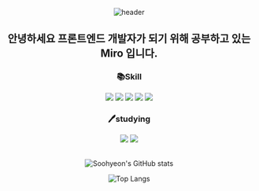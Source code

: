 <div align=center>

![header](https://capsule-render.vercel.app/api?type=waving&color=gradient&height=300&section=header&text=Welcome&fontSize=80&animation=fadeIn&fontAlignY=35&desc=Miro's%20Github&descAlignY=52&descAlign=66)


## 안녕하세요 프론트엔드 개발자가 되기 위해 공부하고 있는 Miro 입니다.

### 📚Skill
<img src="https://img.shields.io/badge/html5-E34F26?style=for-the-badge&logo=html5&logoColor=white">
<img src="https://img.shields.io/badge/css3-1572B6?style=for-the-badge&logo=css3&logoColor=white"> 
<img src="https://img.shields.io/badge/javascript(ES6+)-F7DF1E?style=for-the-badge&logo=javascript&logoColor=black">
<img src="https://img.shields.io/badge/github-181717?style=for-the-badge&logo=github&logoColor=white">
<img src="https://img.shields.io/badge/git-F05032?style=for-the-badge&logo=git&logoColor=white">

### 🖊studying
<img src="https://img.shields.io/badge/react-61DAFB?style=for-the-badge&logo=react&logoColor=black"> 
<img src="https://img.shields.io/badge/node.js-339933?style=for-the-badge&logo=Node.js&logoColor=white">
<br>
<br>

![Soohyeon's GitHub stats](https://github-readme-stats.vercel.app/api?username=Choiss96&show_icons=true&theme=merko)

![Top Langs](https://github-readme-stats.vercel.app/api/top-langs/?username=Choiss96&layout=compact)

</div>

